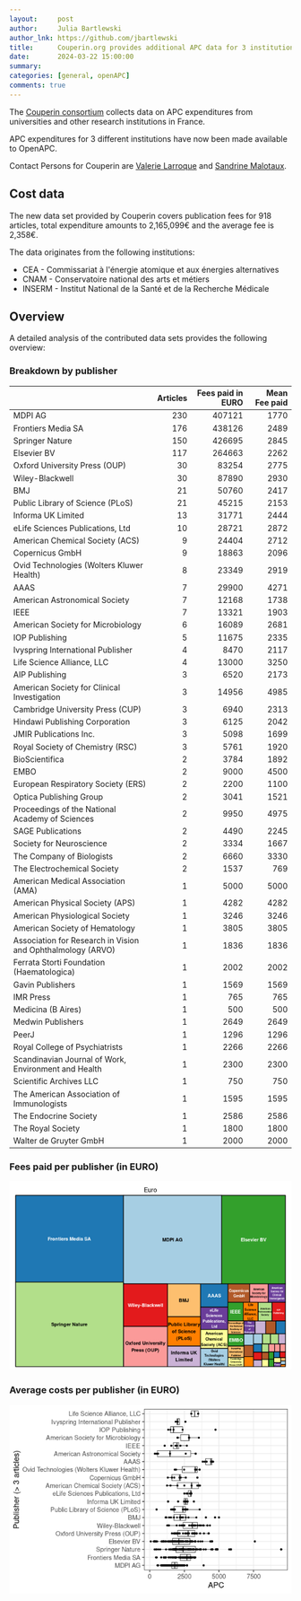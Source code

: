 ```yaml
---
layout:     post
author:     Julia Bartlewski
author_lnk: https://github.com/jbartlewski
title:      Couperin.org provides additional APC data for 3 institutions
date:       2024-03-22 15:00:00
summary:    
categories: [general, openAPC]
comments: true
---
```





The [Couperin consortium](https://couperin.org) collects data on APC expenditures from universities and other research institutions in France. 

APC expenditures for 3 different institutions have now been made available to OpenAPC.

Contact Persons for Couperin are [Valerie Larroque](mailto:valerie.larroque@couperin.org) and [Sandrine Malotaux](mailto:sandrine.malotaux@inp-toulouse.fr).

## Cost data



The new data set provided by Couperin covers publication fees for 918 articles, total expenditure amounts to 2,165,099€ and the average fee is 2,358€.

The data originates from the following institutions:

- CEA - Commissariat à l'énergie atomique et aux énergies alternatives
- CNAM - Conservatoire national des arts et métiers
- INSERM - Institut National de la Santé et de la Recherche Médicale



## Overview

A detailed analysis of the contributed data sets provides the following overview:

### Breakdown by publisher



|                                                            | Articles| Fees paid in EURO| Mean Fee paid|
|:-----------------------------------------------------------|--------:|-----------------:|-------------:|
|MDPI AG                                                     |      230|            407121|          1770|
|Frontiers Media SA                                          |      176|            438126|          2489|
|Springer Nature                                             |      150|            426695|          2845|
|Elsevier BV                                                 |      117|            264663|          2262|
|Oxford University Press (OUP)                               |       30|             83254|          2775|
|Wiley-Blackwell                                             |       30|             87890|          2930|
|BMJ                                                         |       21|             50760|          2417|
|Public Library of Science (PLoS)                            |       21|             45215|          2153|
|Informa UK Limited                                          |       13|             31771|          2444|
|eLife Sciences Publications, Ltd                            |       10|             28721|          2872|
|American Chemical Society (ACS)                             |        9|             24404|          2712|
|Copernicus GmbH                                             |        9|             18863|          2096|
|Ovid Technologies (Wolters Kluwer Health)                   |        8|             23349|          2919|
|AAAS                                                        |        7|             29900|          4271|
|American Astronomical Society                               |        7|             12168|          1738|
|IEEE                                                        |        7|             13321|          1903|
|American Society for Microbiology                           |        6|             16089|          2681|
|IOP Publishing                                              |        5|             11675|          2335|
|Ivyspring International Publisher                           |        4|              8470|          2117|
|Life Science Alliance, LLC                                  |        4|             13000|          3250|
|AIP Publishing                                              |        3|              6520|          2173|
|American Society for Clinical Investigation                 |        3|             14956|          4985|
|Cambridge University Press (CUP)                            |        3|              6940|          2313|
|Hindawi Publishing Corporation                              |        3|              6125|          2042|
|JMIR Publications Inc.                                      |        3|              5098|          1699|
|Royal Society of Chemistry (RSC)                            |        3|              5761|          1920|
|BioScientifica                                              |        2|              3784|          1892|
|EMBO                                                        |        2|              9000|          4500|
|European Respiratory Society (ERS)                          |        2|              2200|          1100|
|Optica Publishing Group                                     |        2|              3041|          1521|
|Proceedings of the National Academy of Sciences             |        2|              9950|          4975|
|SAGE Publications                                           |        2|              4490|          2245|
|Society for Neuroscience                                    |        2|              3334|          1667|
|The Company of Biologists                                   |        2|              6660|          3330|
|The Electrochemical Society                                 |        2|              1537|           769|
|American Medical Association (AMA)                          |        1|              5000|          5000|
|American Physical Society (APS)                             |        1|              4282|          4282|
|American Physiological Society                              |        1|              3246|          3246|
|American Society of Hematology                              |        1|              3805|          3805|
|Association for Research in Vision and Ophthalmology (ARVO) |        1|              1836|          1836|
|Ferrata Storti Foundation (Haematologica)                   |        1|              2002|          2002|
|Gavin Publishers                                            |        1|              1569|          1569|
|IMR Press                                                   |        1|               765|           765|
|Medicina (B Aires)                                          |        1|               500|           500|
|Medwin Publishers                                           |        1|              2649|          2649|
|PeerJ                                                       |        1|              1296|          1296|
|Royal College of Psychiatrists                              |        1|              2266|          2266|
|Scandinavian Journal of Work, Environment and Health        |        1|              2300|          2300|
|Scientific Archives LLC                                     |        1|               750|           750|
|The American Association of Immunologists                   |        1|              1595|          1595|
|The Endocrine Society                                       |        1|              2586|          2586|
|The Royal Society                                           |        1|              1800|          1800|
|Walter de Gruyter GmbH                                      |        1|              2000|          2000|



### Fees paid per publisher (in EURO)

![plot of chunk tree_couperin_2024_03_22_full](/figure/tree_couperin_2024_03_22_full-1.png)

###  Average costs per publisher (in EURO)

![plot of chunk box_couperin_2024_03_22_publisher_full](/figure/box_couperin_2024_03_22_publisher_full-1.png)
